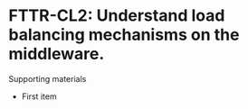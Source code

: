 # FTTR-CL2:  	Understand load balancing mechanisms on the middleware.	 

Supporting materials

* First item